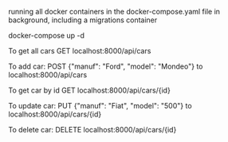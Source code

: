 running all docker containers in the docker-compose.yaml file in background, including a migrations container

docker-compose up -d




To get all cars
GET localhost:8000/api/cars

To add car:
POST {"manuf": "Ford", "model": "Mondeo"} to localhost:8000/api/cars

To get car by id
GET localhost:8000/api/cars/{id}

To update car:
PUT {"manuf": "Fiat", "model": "500"} to localhost:8000/api/cars/{id}

To delete car:
DELETE localhost:8000/api/cars/{id}